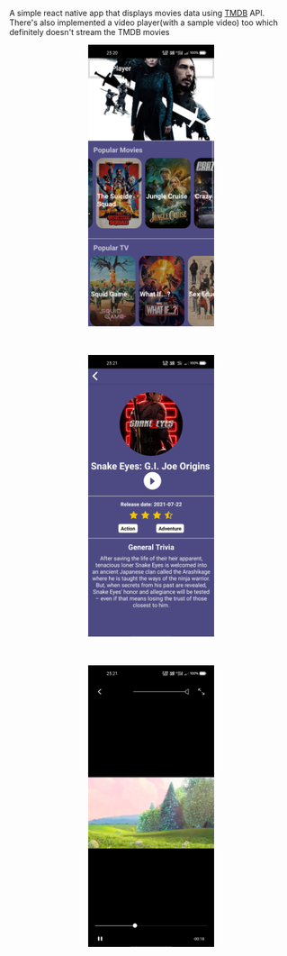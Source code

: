 A simple react native app that displays movies data using [TMDB](https://www.themoviedb.org/) API. There's also implemented a video player(with a sample video) too which definitely doesn't stream the TMDB movies

<div align = "center">
    <img src="screenshots/home.jpg" width="auto" height="500px">
 </div>

 <div style="margin-top:3rem"></div>

<div align = "center">
    <img src="screenshots/details.jpg" width="auto" height="500px">
 </div>
 <div style="margin-top:3rem"></div>

<div align = "center">
    <img src="screenshots/video.jpg" width="auto" height="500px">
 </div>
